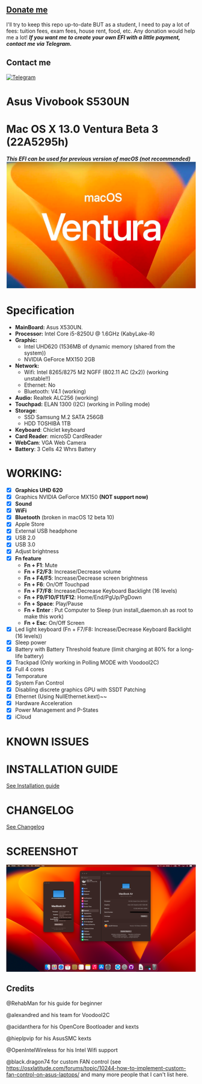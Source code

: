 ## [Donate me](https://paypal.me/vtlam98)
I'll try to keep this repo up-to-date BUT as a student, I need to pay a lot of fees: tuition fees, exam fees, house rent, food, etc.
Any donation would help me a lot!
***If you want me to create your own EFI with a little payment, contact me via Telegram.***

## Contact me
[![Telegram](https://img.shields.io/badge/Chat_on-Telegram-blue.svg)](https://t.me/tunglamvghy)

# Asus Vivobook S530UN
# Mac OS X 13.0 Ventura Beta 3 (22A5295h)
***This EFI can be used for previous version of macOS (not recommended)***
![Alt text](https://github.com/tunglamvghy/AsusS530UN-hackintosh/raw/ventura/Screenshoot/os.png)

# Specification
- **MainBoard:** Asus X530UN.
- **Processor:** Intel Core i5-8250U @ 1.6GHz (KabyLake-R)
- **Graphic:** 
  + Intel UHD620 (1536MB of dynamic memory (shared from the system))
  + NVIDIA GeForce MX150 2GB
- **Network:**
  + Wifi: Intel 8265/8275 M2 NGFF (802.11 AC (2x2)) (working unstable!!)
  + Ethernet: No
  + Bluetooth: V4.1 (working)
- **Audio:** Realtek ALC256 (working)
- **Touchpad:** ELAN 1300 (I2C) (working in Polling mode)
- **Storage**:
  + SSD Samsung M.2 SATA 256GB
  + HDD TOSHIBA 1TB
- **Keyboard**: Chiclet keyboard 
- **Card Reader**: microSD CardReader
- **WebCam**: VGA Web Camera
- **Battery**: 3 Cells 42 Whrs Battery

# WORKING:
- [x] **Graphics UHD 620**
- [x] Graphics NVIDIA GeForce MX150 **(NOT support now)**
- [x] **Sound**
- [x] **WiFi**
- [x] **Bluetooth** (broken in macOS 12 beta 10)
- [x] Apple Store
- [x] External USB headphone
- [x] USB 2.0
- [x] USB 3.0
- [x] Adjust brightness
- [x] **Fn feature** 
    + **Fn + F1**: Mute
    + **Fn + F2/F3**: Increase/Decrease volume
    + **Fn + F4/F5**: Increase/Decrease screen brightness
    + **Fn + F6**: On/Off Touchpad
    + **Fn + F7/F8**: Increase/Decrease Keyboard Backlight (16 levels)
    + **Fn + F9/F10/F11/F12**: Home/End/PgUp/PgDown
    + **Fn + Space**: Play/Pause
    + **Fn + Enter** : Put Computer to Sleep (run install_daemon.sh as root to make this work)
    + **Fn + Esc**: On/Off Screen
- [x] Led light keyboard (Fn + F7/F8: Increase/Decrease Keyboard Backlight (16 levels))
- [x] Sleep power
- [x] Battery with Battery Threshold feature (limit charging at 80% for a long-life battery) 
- [x] Trackpad (Only working in Polling MODE with VoodooI2C)
- [x] Full 4 cores
- [x] Temporature
- [x] System Fan Control
- [x] Disabling discrete graphics GPU with SSDT Patching
- [x] Ethernet (Using NullEthernet.kext)~~
- [x] Hardware Acceleration
- [x] Power Management and P-States
- [x] iCloud 

# KNOWN ISSUES


# INSTALLATION GUIDE
[See Installation guide](https://github.com/tunglamvghy/AsusS530UN-hackintosh/blob/ventura/Installation%20Guide.md)

# CHANGELOG
[See Changelog](https://github.com/tunglamvghy/AsusS530UN-hackintosh/blob/ventura/Changelog.md)

# SCREENSHOT
![Alt text](https://github.com/tunglamvghy/AsusS530UN-hackintosh/raw/ventura/Screenshoot/20220611.png)

## Credits
@RehabMan for his guide for beginner

@alexandred and his team for VoodooI2C

@acidanthera for his OpenCore Bootloader and kexts

@hieplpvip for his AsusSMC kexts

@OpenIntelWireless for his Intel Wifi support

@black.dragon74 for custom FAN control (see https://osxlatitude.com/forums/topic/10244-how-to-implement-custom-fan-control-on-asus-laptops/
and many more people that I can't list here.

